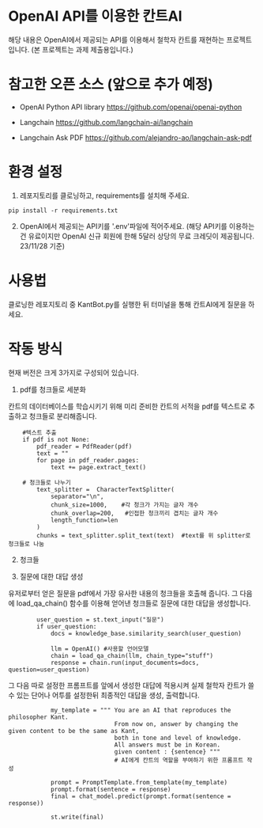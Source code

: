 # OpenAI API를 이용한 칸트AI

해당 내용은 OpenAI에서 제공되는 API를 이용해서 철학자 칸트를 재현하는 프로젝트입니다.
(본 프로젝트는 과제 제출용입니다.)

# 참고한 오픈 소스 (앞으로 추가 예정)

- OpenAI Python API library https://github.com/openai/openai-python

- Langchain https://github.com/langchain-ai/langchain

- Langchain Ask PDF https://github.com/alejandro-ao/langchain-ask-pdf
 

# 환경 설정

1. 레포지토리를 클로닝하고, requirements를 설치해 주세요.

```
pip install -r requirements.txt
```

2. OpenAI에서 제공되는 API키를 '.env'파일에 적어주세요.
(해당 API키를 이용하는 건 유료이지만 OpenAI 신규 회원에 한해 5달러 상당의 무료 크레딧이 제공됩니다. 23/11/28 기준)

# 사용법

클로닝한 레포지토리 중 KantBot.py를 실행한 뒤 터미널을 통해 칸트AI에게 질문을 하세요.

# 작동 방식

현재 버전은 크게 3가지로 구성되어 있습니다.

1. pdf를 청크들로 세분화

칸트의 데이터베이스를 학습시키기 위해 미리 준비한 칸트의 서적을 pdf를 텍스트로 추출하고 청크들로 분리해줍니다.

```
    #텍스트 추출
    if pdf is not None:
        pdf_reader = PdfReader(pdf)
        text = ""
        for page in pdf_reader.pages:
            text += page.extract_text()
        
    # 청크들로 나누기 
        text_splitter =  CharacterTextSplitter(
            separator="\n",
            chunk_size=1000,    #각 청크가 가지는 글자 개수
            chunk_overlap=200,   #인접한 청크끼리 겹치는 글자 개수 
            length_function=len
        )
        chunks = text_splitter.split_text(text)  #text를 위 splitter로 청크들로 나눔
```

2. 청크들

3. 질문에 대한 대답 생성

유저로부터 얻은 질문을 pdf에서 가장 유사한 내용의 청크들을 호출해 줍니다. 그 다음에 load_qa_chain() 함수를 이용해 얻어낸 청크들로 질문에 대한 대답을 생성합니다.

```
        user_question = st.text_input("질문")
        if user_question:
            docs = knowledge_base.similarity_search(user_question)

            llm = OpenAI() #사용할 언어모델
            chain = load_qa_chain(llm, chain_type="stuff")
            response = chain.run(input_documents=docs, question=user_question)
```

그 다음 따로 설정한 프롬프트를 앞에서 생성한 대답에 적용시켜 실제 철학자 칸트가 쓸 수 있는 단어나 어투를 설정한뒤 최종적인 대답을 생성, 출력합니다.

```
            my_template = """ You are an AI that reproduces the philosopher Kant.
                              From now on, answer by changing the given content to be the same as Kant,
                              both in tone and level of knowledge.
                              All answers must be in Korean.
                              given content : {sentence} """
                              # AI에게 칸트의 역할을 부여하기 위한 프롬프트 작성

            prompt = PromptTemplate.from_template(my_template)
            prompt.format(sentence = response)
            final = chat_model.predict(prompt.format(sentence = response))

            st.write(final)

```
